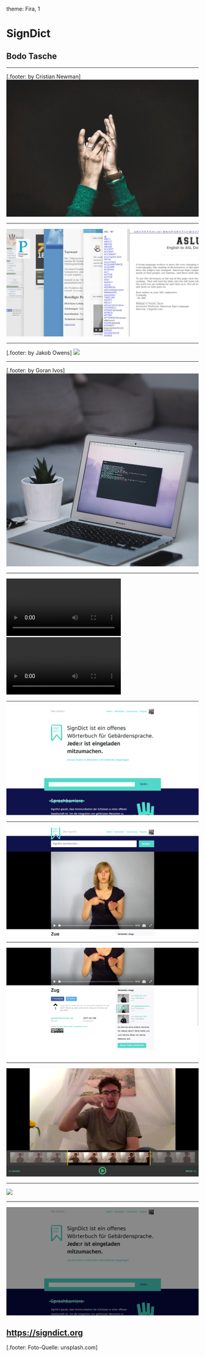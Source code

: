 theme: Fira, 1

# SignDict
## Bodo Tasche

---

[.footer: by Cristian Newman]
![](cristian-newman-85107.jpg)

---

![](current_state.png)

---

[.footer: by Jakob Owens]
![](jakob-owens-231039.jpg)

---

[.footer: by Goran Ivos]
![](goran-ivos-245581.jpg)

---

![autoplay loop](zug-1.mp4)
![autoplay loop](zug-2.mp4)

---

![fit](signdict-screen.png)

---

![fit](signdict-video.png)

---

![fit](signdict-varianten.png)

---

![fit](signdict-recorder.png)

---

![](capturing-the-human-heart-227847.jpg)

---

![fit](signdict-final.png)

## https://signdict.org

[.footer: Foto-Quelle: unsplash.com]
